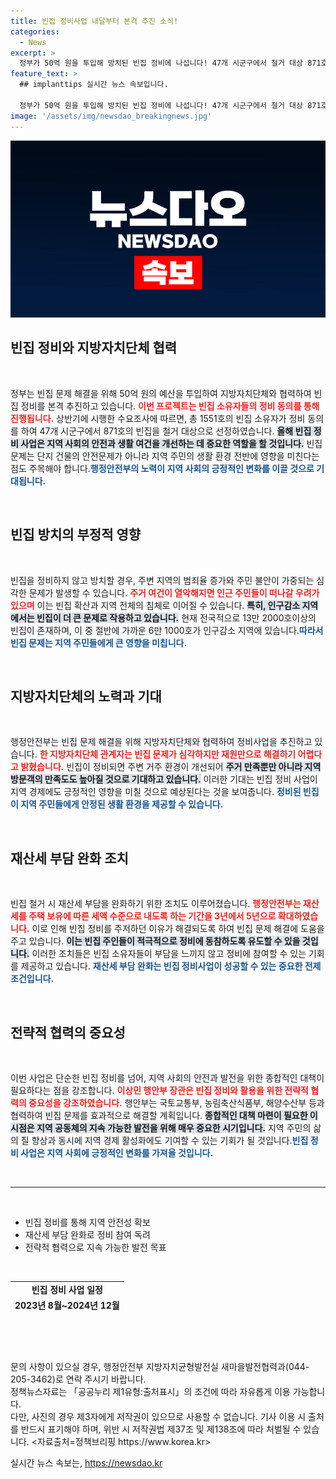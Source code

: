 ```yaml
---
title: 빈집 정비사업 내달부터 본격 추진 소식!
categories:
  - News
excerpt: >
  정부가 50억 원을 투입해 방치된 빈집 정비에 나섭니다! 47개 시군구에서 철거 대상 871호를 선정, 주민의 주거 환경 개선을 기대하며, 빈집 문제 해결에 범정부적 노력을 기울입니다. 클릭해 자세한 내용을 확인하세요!
feature_text: >
  ## implanttips 실시간 뉴스 속보입니다.

  정부가 50억 원을 투입해 방치된 빈집 정비에 나섭니다! 47개 시군구에서 철거 대상 871호를 선정, 주민의 주거 환경 개선을 기대하며, 빈집 문제 해결에 범정부적 노력을 기울입니다. 클릭해 자세한 내용을 확인하세요!
image: '/assets/img/newsdao_breakingnews.jpg'
---
```


<p><img src="/assets/img/newsdao_breakingnews.jpg" alt="implanttips 속보" /></p>

<h2 data-ke-size="size26">빈집 정비와 지방자치단체 협력</h2>

<p data-ke-size="size16">&nbsp;</p>

<p>정부는 빈집 문제 해결을 위해 50억 원의 예산을 투입하여 지방자치단체와 협력하여 빈집 정비를 본격 추진하고 있습니다. <b><span style="color: #ee2323;">이번 프로젝트는 빈집 소유자들의 정비 동의를 통해 진행됩니다.</span></b> 상반기에 시행한 수요조사에 따르면, 총 1551호의 빈집 소유자가 정비 동의를 하여 47개 시군구에서 871호의 빈집을 철거 대상으로 선정하였습니다. <b><span style="background-color: #21538527;">올해 빈집 정비 사업은 지역 사회의 안전과 생활 여건을 개선하는 데 중요한 역할을 할 것입니다.</span></b> 빈집 문제는 단지 건물의 안전문제가 아니라 지역 주민의 생활 환경 전반에 영향을 미친다는 점도 주목해야 합니다.<b><span style="color: #1a5490;">행정안전부의 노력이 지역 사회의 긍정적인 변화를 이끌 것으로 기대됩니다.</span></b></p>

<p data-ke-size="size16">&nbsp;</p>

<h2 data-ke-size="size26">빈집 방치의 부정적 영향</h2>

<p data-ke-size="size16">&nbsp;</p>

<p>빈집을 정비하지 않고 방치할 경우, 주변 지역의 범죄율 증가와 주민 불안이 가중되는 심각한 문제가 발생할 수 있습니다. <b><span style="color: #ee2323;">주거 여건이 열악해지면 인근 주민들이 떠나갈 우려가 있으며</span></b> 이는 빈집 확산과 지역 전체의 침체로 이어질 수 있습니다. <b><span style="background-color: #21538527;">특히, 인구감소 지역에서는 빈집이 더 큰 문제로 작용하고 있습니다.</span></b> 현재 전국적으로 13만 2000호이상의 빈집이 존재하며, 이 중 절반에 가까운 6만 1000호가 인구감소 지역에 있습니다.<b><span style="color: #1a5490;">따라서 빈집 문제는 지역 주민들에게 큰 영향을 미칩니다.</span></b></p>

<p data-ke-size="size16">&nbsp;</p>

<h2 data-ke-size="size26">지방자치단체의 노력과 기대</h2>

<p data-ke-size="size16">&nbsp;</p>

<p>행정안전부는 빈집 문제 해결을 위해 지방자치단체와 협력하여 정비사업을 추진하고 있습니다. <b><span style="color: #ee2323;">한 지방자치단체 관계자는 빈집 문제가 심각하지만 재원만으로 해결하기 어렵다고 밝혔습니다.</span></b> 빈집이 정비되면 주변 거주 환경이 개선되어 <b><span style="background-color: #21538527;">주거 만족뿐만 아니라 지역 방문객의 만족도도 높아질 것으로 기대하고 있습니다.</span></b> 이러한 기대는 빈집 정비 사업이 지역 경제에도 긍정적인 영향을 미칠 것으로 예상된다는 것을 보여줍니다. <b><span style="color: #1a5490;">정비된 빈집이 지역 주민들에게 안정된 생활 환경을 제공할 수 있습니다.</span></b></p>

<p data-ke-size="size16">&nbsp;</p>

<h2 data-ke-size="size26">재산세 부담 완화 조치</h2>

<p data-ke-size="size16">&nbsp;</p>

<p>빈집 철거 시 재산세 부담을 완화하기 위한 조치도 이루어졌습니다. <b><span style="color: #ee2323;">행정안전부는 재산세를 주택 보유에 따른 세액 수준으로 내도록 하는 기간을 3년에서 5년으로 확대하였습니다.</span></b> 이로 인해 빈집 정비를 주저하던 이유가 해결되도록 하여 빈집 문제 해결에 도움을 주고 있습니다. <b><span style="background-color: #21538527;">이는 빈집 주인들이 적극적으로 정비에 동참하도록 유도할 수 있을 것입니다.</span></b> 이러한 조치들은 빈집 소유자들이 부담을 느끼지 않고 정비에 참여할 수 있는 기회를 제공하고 있습니다. <b><span style="color: #1a5490;">재산세 부담 완화는 빈집 정비사업이 성공할 수 있는 중요한 전제조건입니다.</span></b></p>

<p data-ke-size="size16">&nbsp;</p>

<h2 data-ke-size="size26">전략적 협력의 중요성</h2>

<p data-ke-size="size16">&nbsp;</p>

<p>이번 사업은 단순한 빈집 정비를 넘어, 지역 사회의 안전과 발전을 위한 종합적인 대책이 필요하다는 점을 강조합니다. <b><span style="color: #ee2323;">이상민 행안부 장관은 빈집 정비와 활용을 위한 전략적 협력의 중요성을 강조하였습니다.</span></b> 행안부는 국토교통부, 농림축산식품부, 해양수산부 등과 협력하여 빈집 문제를 효과적으로 해결할 계획입니다. <b><span style="background-color: #21538527;">종합적인 대책 마련이 필요한 이 시점은 지역 공동체의 지속 가능한 발전을 위해 매우 중요한 시기입니다.</span></b> 지역 주민의 삶의 질 향상과 동시에 지역 경제 활성화에도 기여할 수 있는 기회가 될 것입니다.<b><span style="color: #1a5490;">빈집 정비 사업은 지역 사회에 긍정적인 변화를 가져올 것입니다.</span></b></p>

<p data-ke-size="size16">&nbsp;</p>

<hr>

<p data-ke-size="size16">&nbsp;</p>

<ul>
  <li>빈집 정비를 통해 지역 안전성 확보</li>
  <li>재산세 부담 완화로 정비 참여 독려</li>
  <li>전략적 협력으로 지속 가능한 발전 목표</li>
</ul>

<p data-ke-size="size16">&nbsp;</p>

<table style="width: 100%; height: 50px;">
  <tr>
    <td style="text-align: center; height: 17px;"><b>빈집 정비 사업 일정</b></td>
  </tr>
  <tr>
    <td style="text-align: center; height: 17px;"><b>2023년 8월~2024년 12월</b></td>
  </tr>
</table>

<p data-ke-size="size16">&nbsp;</p>

<p data-ke-size="size16">&nbsp;</p>

<p>문의 사항이 있으실 경우, 행정안전부 지방자치균형발전실 새마을발전협력과(044-205-3462)로 연락 주시기 바랍니다. <br/> 정책뉴스자료는 「공공누리 제1유형:출처표시」의 조건에 따라 자유롭게 이용 가능합니다. <br/> 다만, 사진의 경우 제3자에게 저작권이 있으므로 사용할 수 없습니다. 기사 이용 시 출처를 반드시 표기해야 하며, 위반 시 저작권법 제37조 및 제138조에 따라 처벌될 수 있습니다. &lt;자료출처=정책브리핑 https://www.korea.kr></p>
실시간 뉴스 속보는, <a href="https://newsdao.kr" rel="dofollow">https://newsdao.kr</a>


